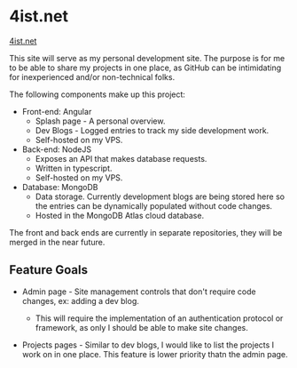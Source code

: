 # 4ist.net

[4ist.net](https://4ist.net)

This site will serve as my personal development site. The purpose is for me to be able to share my projects in one place, as GitHub can be intimidating for inexperienced and/or non-technical folks.

The following components make up this project:
- Front-end: Angular
  - Splash page - A personal overview.
  - Dev Blogs - Logged entries to track my side development work.
  - Self-hosted on my VPS.
- Back-end: NodeJS
  - Exposes an API that makes database requests.
  - Written in typescript.
  - Self-hosted on my VPS.
- Database: MongoDB
  - Data storage. Currently development blogs are being stored here so the entries can be dynamically populated without code changes.
  - Hosted in the MongoDB Atlas cloud database.

The front and back ends are currently in separate repositories, they will be merged in the near future.

## Feature Goals
- Admin page - Site management controls that don't require code changes, ex: adding a dev blog.
  - This will require the implementation of an authentication protocol or framework, as only I should be able to make site changes.

- Projects pages - Similar to dev blogs, I would like to list the projects I work on in one place. This feature is lower priority thatn the admin page.

